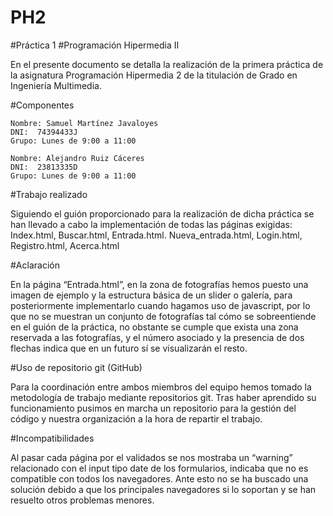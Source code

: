 # PH2

#Práctica 1 
#Programación Hipermedia II



En el presente documento se detalla la realización de la primera práctica de la asignatura Programación Hipermedia 2 de la titulación de Grado en Ingeniería Multimedia.

#Componentes

	Nombre: Samuel Martínez Javaloyes
 	DNI:  74394433J 
	Grupo: Lunes de 9:00 a 11:00

	Nombre: Alejandro Ruiz Cáceres
	DNI:  23813335D 
	Grupo: Lunes de 9:00 a 11:00

#Trabajo realizado

Siguiendo el guión proporcionado para la realización de dicha práctica se han llevado a cabo la implementación de todas las páginas exigidas: Index.html, Buscar.html, Entrada.html. Nueva_entrada.html, Login.html, Registro.html, Acerca.html

#Aclaración

En la página “Entrada.html”, en la zona de fotografías hemos puesto una imagen de ejemplo y la estructura básica de un slider o galería, para posteriormente implementarlo cuando hagamos uso de javascript, por lo que no se muestran un conjunto de fotografías tal cómo se sobreentiende en el guión de la práctica, no obstante se cumple que exista una zona reservada a las fotografías, y el número asociado y la presencia de dos flechas indica que en un futuro sí se visualizarán el resto.

#Uso de repositorio git (GitHub)

Para la coordinación entre ambos miembros del equipo hemos tomado la metodología de trabajo mediante repositorios git. Tras haber aprendido su funcionamiento pusimos en marcha un repositorio para la gestión del código y nuestra organización a la hora de repartir el trabajo. 

#Incompatibilidades

Al pasar cada página por el validados se nos mostraba un “warning”  relacionado con el input tipo date de los formularios, indicaba que no es compatible con todos los navegadores. Ante esto no se ha buscado una solución debido a que los principales navegadores si lo soportan y se han resuelto otros problemas menores.
